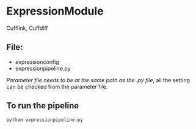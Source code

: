 ExpressionModule
==========
Cufflink, Cuffdiff

File:
-----
* expressionconfig
* expressionpipeline.py

*Parameter file needs to be at the same path as the .py file*, all the setting can be checked from the parameter file.

To run the pipeline
-------------------

    python expressionpipeline.py
